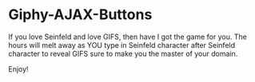 # Giphy-AJAX-Buttons

If you love Seinfeld and love GIFS, then have I got the game for you. The hours will melt away as YOU type in Seinfeld character after Seinfeld character to reveal GIFS sure to make you the master of your domain.

Enjoy!